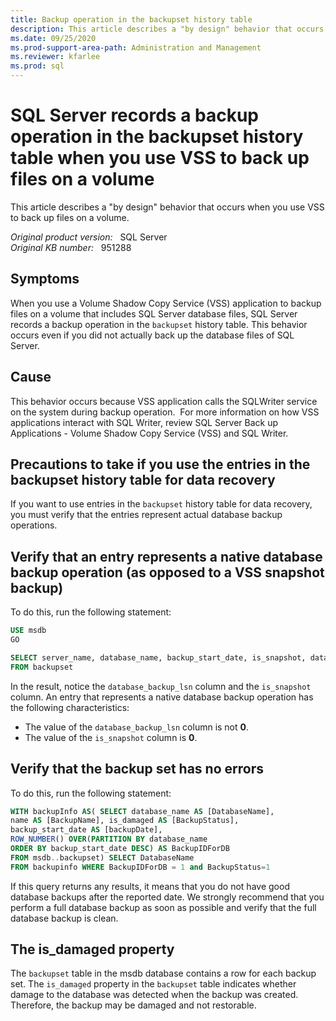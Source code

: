 ```yaml
---
title: Backup operation in the backupset history table
description: This article describes a "by design" behavior that occurs when you use VSS to back up files on a volume.
ms.date: 09/25/2020
ms.prod-support-area-path: Administration and Management
ms.reviewer: kfarlee
ms.prod: sql
---
```

# SQL Server records a backup operation in the backupset history table when you use VSS to back up files on a volume

This article describes a "by design" behavior that occurs when you use VSS to back up files on a volume.

_Original product version:_ &nbsp; SQL Server  
_Original KB number:_ &nbsp; 951288

## Symptoms

When you use a Volume Shadow Copy Service (VSS) application to backup files on a volume that includes SQL Server database files, SQL Server records a backup operation in the `backupset` history table. This behavior occurs even if you did not actually back up the database files of SQL Server.

## Cause

This behavior occurs because VSS application calls the SQLWriter service on the system during backup operation.  For more information on how VSS applications interact with SQL Writer, review SQL Server Back up Applications - Volume Shadow Copy Service (VSS) and SQL Writer.

## Precautions to take if you use the entries in the backupset history table for data recovery

If you want to use entries in the `backupset` history table for data recovery, you must verify that the entries represent actual database backup operations.

## Verify that an entry represents a native database backup operation (as opposed to a VSS snapshot backup)

To do this, run the following statement:

```sql
USE msdb
GO

SELECT server_name, database_name, backup_start_date, is_snapshot, database_backup_lsn
FROM backupset
```

In the result, notice the `database_backup_lsn` column and the `is_snapshot` column. An entry that represents a native database backup operation has the following characteristics:

- The value of the `database_backup_lsn` column is not **0**.
- The value of the `is_snapshot` column is **0**.

## Verify that the backup set has no errors

To do this, run the following statement:

```sql
WITH backupInfo AS( SELECT database_name AS [DatabaseName],
name AS [BackupName], is_damaged AS [BackupStatus],
backup_start_date AS [backupDate],
ROW_NUMBER() OVER(PARTITION BY database_name
ORDER BY backup_start_date DESC) AS BackupIDForDB
FROM msdb..backupset) SELECT DatabaseName
FROM backupinfo WHERE BackupIDForDB = 1 and BackupStatus=1
```

If this query returns any results, it means that you do not have good database backups after the reported date. We strongly recommend that you perform a full database backup as soon as possible and verify that the full database backup is clean.

## The is_damaged property

The `backupset` table in the msdb database contains a row for each backup set. The `is_damaged` property in the `backupset` table indicates whether damage to the database was detected when the backup was created. Therefore, the backup may be damaged and not restorable.

